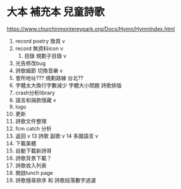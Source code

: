 # 大本 補充本 兒童詩歌
https://www.churchinmontereypark.org/Docs/Hymn/HymnIndex.html


1. record poetry 換頁 v
2. record 無資料icon v
   1. 目錄 規劃子目錄 v
3. 光告修改bug 
4. 詩歌細節 切換音樂 v
5. 會所地址??? 規劃路線 台北??
6. 字體太大換行字數減少 字體大小問題 詩歌排版 
7. crash分析library
8. 語言和捐款隱藏 v
9. logo
10. 更新
11. 詩歌文件整理
12. fcm catch 分析
13. 返回 v
13 詩歌 副歌 v
14 多國語言 v
14. 下載美體
15. 自動下載新詩哥
16. 詩歌背景下載？
17. 詩歌收入列表
18. 開啟lunch page
19. 詩歌搜尋排序 和 詩歌段落數字過濾